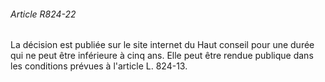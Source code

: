 ###### Article R824-22

La décision est publiée sur le site internet du Haut conseil pour une durée qui ne peut être inférieure à cinq ans. Elle peut être rendue publique dans les conditions prévues à l'article L. 824-13.

